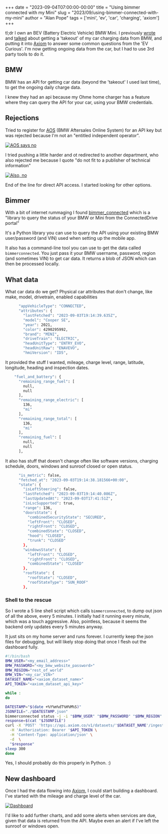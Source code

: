 +++
date = "2023-09-04T07:00:00-00:00"
title = "Using bimmer connected with my Mini"
slug = "2023/09/using-bimmer-connected-with-my-mini"
author = "Alan Pope"
tags = ['mini', 'ev', 'car', 'charging', 'axiom']
+++

tl;dr I own an BEV (Battery Electric Vehicle) BMW Mini. I previously [wrote](/blog/2023/08/charting-ev-car-charging/) and [talked](https://linuxmatters.sh/10/) about getting a 'takeout' of my car charging data from BMW, and putting it into [Axiom](https://app.axiom.co/) to answer some common questions from the 'EV Curious'. I'm now getting ongoing data from the car, but I had to use 3rd party tools to do it.

## BMW 

BMW has an API for getting car data (beyond the 'takeout' I used last time), to get the ongoing daily charge data.

I knew they had an api because my Ohme home charger has a feature where they can query the API for your car, using your BMW credentials. 

## Rejections

Tried to register for [AOS](https://aos.bmwgroup.com/web/oss/start) (BMW Aftersales Online System) for an API key but was rejected because I'm not an "entitled independent operator".

[![AOS says no](/images/2023-09-04/aos-says-no.png)](/images/2023-09-04/aos-says-no.png)

I tried pushing a little harder and ot redirected to another department, who also rejected me because I quote "do not fit to a publisher of technical information"

[![Also, no](/images/2023-09-04/also-no.png)](/images/2023-09-04/also-no.png)

End of the line for direct API access. I started looking for other options.

## Bimmer

With a bit of internet rummaging I found [bimmer_connected](https://github.com/bimmerconnected/bimmer_connected) which is a "library to query the status of your BMW or Mini from the ConnectedDrive portal"

It's a Python library you can use to query the API using your existing BMW user/password (and VIN) used when setting up the mobile app.

It also has a command-line tool you can use to get the data called `bimmerconnected`. You just pass it your BMW username, password, region (and sometimes VIN) to get car data. It returns a blob of JSON which can then be processed locally.

## What data

What car data do we get? Physical car attributes that don't change, like make, model, drivetrain, enabled capabilities

```bash
      "appVehicleType": "CONNECTED",
      "attributes": {
        "lastFetched": "2023-09-03T19:14:39.635Z",
        "model": "Cooper SE",
        "year": 2021,
        "color": 4290295992,
        "brand": "MINI",
        "driveTrain": "ELECTRIC",
        "headUnitType": "ENTRY_EVO",
        "headUnitRaw": "ENAVEVO",
        "hmiVersion": "ID5",
```


It provided the stuff I wanted, mileage, charge level, range, latitude, longitude, heading and inspection dates.

```bash
    "fuel_and_battery": {
      "remaining_range_fuel": [
        null,
        null
      ],
      "remaining_range_electric": [
        136,
        "mi"
      ],
      "remaining_range_total": [
        136,
        "mi"
      ],
      "remaining_fuel": [
        null,
        null
      ],
```

It also has stuff that doesn't change often like software versions, charging schedule, doors, windows and sunroof closed or open status.

```bash
      "is_metric": false,
      "fetched_at": "2023-09-03T19:14:38.181566+00:00",
      "state": {
        "isLeftSteering": false,
        "lastFetched": "2023-09-03T19:14:40.086Z",
        "lastUpdatedAt": "2023-09-03T17:41:51Z",
        "isLscSupported": true,
        "range": 136,
        "doorsState": {
          "combinedSecurityState": "SECURED",
          "leftFront": "CLOSED",
          "rightFront": "CLOSED",
          "combinedState": "CLOSED",
          "hood": "CLOSED",
          "trunk": "CLOSED"
        },
        "windowsState": {
          "leftFront": "CLOSED",
          "rightFront": "CLOSED",
          "combinedState": "CLOSED"
        },
        "roofState": {
          "roofState": "CLOSED",
          "roofStateType": "SUN_ROOF"
        },
```


### Shell to the rescue

So I wrote a 5 line shell script which calls `bimmerconnected`, to dump out json of all the above, every 5 minutes. I initially had it running every minute, which was a touch aggressive. Also, pointless, because it seems the backend only updates every 5 minutes anyway. 

It just sits on my home server and runs forever. I currently keep the json files for debugging, but will likely stop doing that once I flesh out the dashboard fully.

```bash
#!/bin/bash
BMW_USER="<my_email_address>"
BMW_PASSWORD="<my_bmw_website_password>"
BMW_REGION="rest_of_world"
BMW_VIN="<my_car_VIN>"
DATASET_NAME="<axiom_dataset_name>"
API_TOKEN="<axiom_dataset_api_key>"

while :
do

DATESTAMP="$(date +%Y%m%dT%H%M%S)"
JSONFILE="./$DATESTAMP.json"
bimmerconnected status -j -i "$BMW_USER" "$BMW_PASSWORD" "$BMW_REGION" | jq . > "$JSONFILE"
response=$(cat "$JSONFILE")
curl -X 'POST' 'https://api.axiom.co/v1/datasets/'$DATASET_NAME'/ingest' \
  -H 'Authorization: Bearer '$API_TOKEN \
  -H 'Content-Type: application/json' \
  -d  \
  "$response" 
sleep 300
done

```

Yes, I should probably do this properly in Python. :)

## New dashboard

Once I had the data flowing into [Axiom](https://app.axiom.co/), I could start building a dashboard. I've started with the mileage and charge level of the car. 

[![Dashboard](/images/2023-09-04/dashboard.png)](/images/2023-09-04/dashboard.png)

I'd like to add further charts, and add some alerts when services are due, given that data is returned from the API. Maybe even an alert if I've left the sunroof or windows open. 
